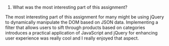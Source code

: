 1. What was the most interesting part of this assignment?

The most interesting part of this assignment for many might be using jQuery to dynamically manipulate the DOM based on JSON data. Implementing a filter that allows users to sift through products based on categories introduces a practical application of JavaScript and jQuery for enhancing user experience was really cool and I really enjoyed that aspect. 